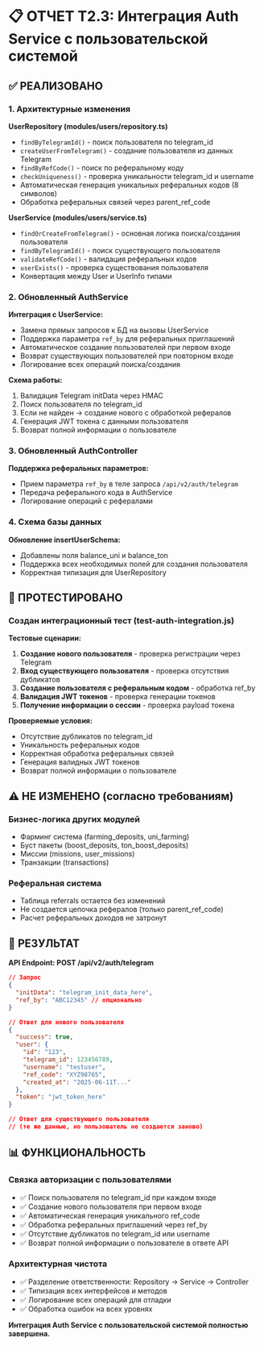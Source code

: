 # 📋 ОТЧЕТ T2.3: Интеграция Auth Service с пользовательской системой

## ✅ РЕАЛИЗОВАНО

### 1. Архитектурные изменения
**UserRepository (modules/users/repository.ts)**
- `findByTelegramId()` - поиск пользователя по telegram_id
- `createUserFromTelegram()` - создание пользователя из данных Telegram
- `findByRefCode()` - поиск по реферальному коду
- `checkUniqueness()` - проверка уникальности telegram_id и username
- Автоматическая генерация уникальных реферальных кодов (8 символов)
- Обработка реферальных связей через parent_ref_code

**UserService (modules/users/service.ts)**
- `findOrCreateFromTelegram()` - основная логика поиска/создания пользователя
- `findByTelegramId()` - поиск существующего пользователя
- `validateRefCode()` - валидация реферальных кодов
- `userExists()` - проверка существования пользователя
- Конвертация между User и UserInfo типами

### 2. Обновленный AuthService
**Интеграция с UserService:**
- Замена прямых запросов к БД на вызовы UserService
- Поддержка параметра `ref_by` для реферальных приглашений
- Автоматическое создание пользователей при первом входе
- Возврат существующих пользователей при повторном входе
- Логирование всех операций поиска/создания

**Схема работы:**
1. Валидация Telegram initData через HMAC
2. Поиск пользователя по telegram_id
3. Если не найден → создание нового с обработкой рефералов
4. Генерация JWT токена с данными пользователя
5. Возврат полной информации о пользователе

### 3. Обновленный AuthController
**Поддержка реферальных параметров:**
- Прием параметра `ref_by` в теле запроса `/api/v2/auth/telegram`
- Передача реферального кода в AuthService
- Логирование операций с рефералами

### 4. Схема базы данных
**Обновление insertUserSchema:**
- Добавлены поля balance_uni и balance_ton
- Поддержка всех необходимых полей для создания пользователя
- Корректная типизация для UserRepository

## 🧪 ПРОТЕСТИРОВАНО

### Создан интеграционный тест (test-auth-integration.js)
**Тестовые сценарии:**
1. **Создание нового пользователя** - проверка регистрации через Telegram
2. **Вход существующего пользователя** - проверка отсутствия дубликатов
3. **Создание пользователя с реферальным кодом** - обработка ref_by
4. **Валидация JWT токенов** - проверка генерации токенов
5. **Получение информации о сессии** - проверка payload токена

**Проверяемые условия:**
- Отсутствие дубликатов по telegram_id
- Уникальность реферальных кодов
- Корректная обработка реферальных связей
- Генерация валидных JWT токенов
- Возврат полной информации о пользователе

## ⚠️ НЕ ИЗМЕНЕНО (согласно требованиям)

### Бизнес-логика других модулей
- Фарминг система (farming_deposits, uni_farming)
- Буст пакеты (boost_deposits, ton_boost_deposits)
- Миссии (missions, user_missions)
- Транзакции (transactions)

### Реферальная система
- Таблица referrals остается без изменений
- Не создается цепочка рефералов (только parent_ref_code)
- Расчет реферальных доходов не затронут

## 🎯 РЕЗУЛЬТАТ

**API Endpoint: POST /api/v2/auth/telegram**
```json
// Запрос
{
  "initData": "telegram_init_data_here",
  "ref_by": "ABC12345" // опционально
}

// Ответ для нового пользователя
{
  "success": true,
  "user": {
    "id": "123",
    "telegram_id": 123456789,
    "username": "testuser",
    "ref_code": "XYZ98765",
    "created_at": "2025-06-11T..."
  },
  "token": "jwt_token_here"
}

// Ответ для существующего пользователя
// (те же данные, но пользователь не создается заново)
```

## 📊 ФУНКЦИОНАЛЬНОСТЬ

### Связка авторизации с пользователями
- ✅ Поиск пользователя по telegram_id при каждом входе
- ✅ Создание нового пользователя при первом входе
- ✅ Автоматическая генерация уникального ref_code
- ✅ Обработка реферальных приглашений через ref_by
- ✅ Отсутствие дубликатов по telegram_id или username
- ✅ Возврат полной информации о пользователе в ответе API

### Архитектурная чистота
- ✅ Разделение ответственности: Repository → Service → Controller
- ✅ Типизация всех интерфейсов и методов
- ✅ Логирование всех операций для отладки
- ✅ Обработка ошибок на всех уровнях

**Интеграция Auth Service с пользовательской системой полностью завершена.**